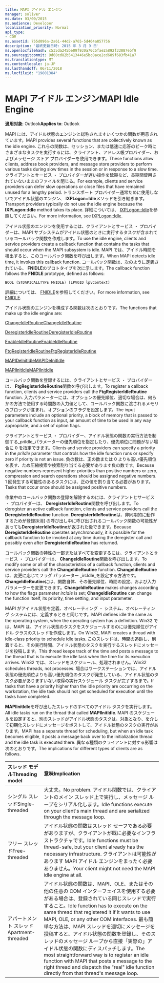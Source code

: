 ```yaml
---
title: MAPI アイドル エンジン
manager: soliver
ms.date: 03/09/2015
ms.audience: Developer
localization_priority: Normal
api_type:
- COM
ms.assetid: 755d096a-2a61-44d2-a765-5d464a857756
description: '最終更新日時: 2015 年 3 月 9 日'
ms.openlocfilehash: c535da245be09f930a70c5fae2a892f33087ebf9
ms.sourcegitcommit: 9d60cd82b5413446e5bc8ace2cd689f683fb41a7
ms.translationtype: MT
ms.contentlocale: ja-JP
ms.lasthandoff: 06/11/2018
ms.locfileid: "19801384"
---
```

# <a name="mapi-idle-engine"></a><span data-ttu-id="30f5b-103">MAPI アイドル エンジン</span><span class="sxs-lookup"><span data-stu-id="30f5b-103">MAPI Idle Engine</span></span>

  
  
<span data-ttu-id="30f5b-104">**適用対象**: Outlook</span><span class="sxs-lookup"><span data-stu-id="30f5b-104">**Applies to**: Outlook</span></span> 
  
<span data-ttu-id="30f5b-105">MAPI には、アイドル状態のエンジンと総称されますいくつかの関数が用意されています。</span><span class="sxs-lookup"><span data-stu-id="30f5b-105">MAPI provides several functions that are collectively known as the idle engine.</span></span> <span data-ttu-id="30f5b-106">これらの関数は、セッション、または低速に応答のピーク時にさまざまなタスクを実行するには、クライアント、アドレス帳プロバイダー、およびメッセージ ストア プロバイダーを使用できます。</span><span class="sxs-lookup"><span data-stu-id="30f5b-106">These functions allow clients, address book providers, and message store providers to perform various tasks during slow times in the session or in response to a slow time.</span></span> <span data-ttu-id="30f5b-107">クライアントとサービス ・ プロバイダーが遅い操作を延期など、長期間使用されていないままのファイルを閉じる。</span><span class="sxs-lookup"><span data-stu-id="30f5b-107">For example, clients and service providers can defer slow operations or close files that have remained unused for a lengthy period.</span></span> <span data-ttu-id="30f5b-108">トランスポート プロバイダー通常ために使用しないでアイドル状態のエンジン、 **IXPLogon::Idle**メソッドを引き継ぎます。</span><span class="sxs-lookup"><span data-stu-id="30f5b-108">Transport providers typically do not use the idle engine because the **IXPLogon::Idle** method takes its place.</span></span> <span data-ttu-id="30f5b-109">詳細については、 [IXPLogon::Idle](ixplogon-idle.md)を参照してください。</span><span class="sxs-lookup"><span data-stu-id="30f5b-109">For more information, see [IXPLogon::Idle](ixplogon-idle.md).</span></span>
  
<span data-ttu-id="30f5b-110">アイドル状態のエンジンを使用するには、クライアントとサービス ・ プロバイダーは、MAPI サブシステムがアイドル状態のときに実行するタスクが含まれているコールバック関数を作成します。</span><span class="sxs-lookup"><span data-stu-id="30f5b-110">To use the idle engine, clients and service providers create a callback function that contains the tasks that should occur when the MAPI subsystem is idle.</span></span> <span data-ttu-id="30f5b-111">MAPI では、アイドル時間を検出すると、このコールバック関数を呼び出します。</span><span class="sxs-lookup"><span data-stu-id="30f5b-111">When MAPI detects idle time, it invokes this callback function.</span></span> <span data-ttu-id="30f5b-112">コールバック関数は、次のように定義されている、 **FNIDLE**のプロトタイプを次に示します。</span><span class="sxs-lookup"><span data-stu-id="30f5b-112">The callback function follows the **FNIDLE** prototype, defined as follows:</span></span> 
  
 `BOOL (STDAPICALLTYPE FNIDLE) (LPVOID lpvContext)`
  
<span data-ttu-id="30f5b-113">詳細については、 [FNIDLE](fnidle.md)を参照してください。</span><span class="sxs-lookup"><span data-stu-id="30f5b-113">For more information, see [FNIDLE](fnidle.md).</span></span>
  
<span data-ttu-id="30f5b-114">アイドル状態のエンジンを構成する関数は次のとおりです。</span><span class="sxs-lookup"><span data-stu-id="30f5b-114">The functions that make up the idle engine are:</span></span>
  
[<span data-ttu-id="30f5b-115">ChangeIdleRoutine</span><span class="sxs-lookup"><span data-stu-id="30f5b-115">ChangeIdleRoutine</span></span>](changeidleroutine.md)
  
[<span data-ttu-id="30f5b-116">DeregisterIdleRoutine</span><span class="sxs-lookup"><span data-stu-id="30f5b-116">DeregisterIdleRoutine</span></span>](deregisteridleroutine.md)
  
[<span data-ttu-id="30f5b-117">EnableIdleRoutine</span><span class="sxs-lookup"><span data-stu-id="30f5b-117">EnableIdleRoutine</span></span>](enableidleroutine.md)
  
[<span data-ttu-id="30f5b-118">FtgRegisterIdleRoutine</span><span class="sxs-lookup"><span data-stu-id="30f5b-118">FtgRegisterIdleRoutine</span></span>](ftgregisteridleroutine.md)
  
[<span data-ttu-id="30f5b-119">MAPIDeInitIdle</span><span class="sxs-lookup"><span data-stu-id="30f5b-119">MAPIDeInitIdle</span></span>](mapideinitidle.md)
  
[<span data-ttu-id="30f5b-120">MAPIInitIdle</span><span class="sxs-lookup"><span data-stu-id="30f5b-120">MAPIInitIdle</span></span>](mapiinitidle.md)
  
<span data-ttu-id="30f5b-121">コールバック関数を登録するには、クライアントとサービス ・ プロバイダーは、 **FtgRegisterIdleRoutine**関数を呼び出します。</span><span class="sxs-lookup"><span data-stu-id="30f5b-121">To register a callback function, clients and service providers call the **FtgRegisterIdleRoutine** function.</span></span> <span data-ttu-id="30f5b-122">入力パラメーターには、オプションの優先順位、適切な場合は、何らかの方法で使用する時間数の入力値として、コールバック関数に渡されるメモリのブロックが含まれ、オプションのフラグを設定します。</span><span class="sxs-lookup"><span data-stu-id="30f5b-122">The input parameters include an optional priority, a block of memory that is passed to your callback function as input, an amount of time to be used in any way appropriate, and a set of option flags.</span></span> 
  
<span data-ttu-id="30f5b-123">クライアントとサービス ・ プロバイダー、アイドル状態の関数の実行方法を制御する_priIdle_パラメーターの優先順位を指定したり、優先順位に問題がない場合に 0 を指定できます。</span><span class="sxs-lookup"><span data-stu-id="30f5b-123">Clients and service providers can specify a priority in the  _priIdle_ parameter that controls how the idle function runs or specify zero if priority is not an issue.</span></span> <span data-ttu-id="30f5b-124">負の数は、正の数または 0 よりも高い優先順位を表す、ため圧縮検索や検索割り当てる必要があります負の数です。</span><span class="sxs-lookup"><span data-stu-id="30f5b-124">Because negative numbers represent higher priorities than positive numbers or zero, compression and search operations should be assigned negative numbers.</span></span> <span data-ttu-id="30f5b-125">1 回発生する可能性のあるタスクには、正の値を割り当てる必要があります。</span><span class="sxs-lookup"><span data-stu-id="30f5b-125">Tasks that occur once should be assigned positive numbers.</span></span> 
  
<span data-ttu-id="30f5b-126">作業中のコールバック関数の登録を解除するのには、クライアントとサービス ・ プロバイダーは、 **DeregisterIdleRoutine**関数を呼び出します。</span><span class="sxs-lookup"><span data-stu-id="30f5b-126">To deregister an active callback function, clients and service providers call the **DeregisterIdleRoutine** function.</span></span> <span data-ttu-id="30f5b-127">**DeregisterIdleRoutine**は、非同期的に動作するためが登録抹消] の呼び出し中に呼び出されるコールバック関数の可能性があっても**DeregisterIdleRoutine**が返された後できます。</span><span class="sxs-lookup"><span data-stu-id="30f5b-127">Because **DeregisterIdleRoutine** operates asynchronously, it is possible for the callback function to be invoked at any time during the deregister call and possibly even after **DeregisterIdleRoutine** has returned.</span></span> 
  
<span data-ttu-id="30f5b-128">コールバック関数の特性の一部またはすべてを変更するには、クライアントとサービス ・ プロバイダーは、 **ChangeIdleRoutine**関数を呼び出します。</span><span class="sxs-lookup"><span data-stu-id="30f5b-128">To modify some or all of the characteristics of a callback function, clients and service providers call the **ChangeIdleRoutine** function.</span></span> <span data-ttu-id="30f5b-129">**ChangeIdleRoutine**は、変更に応じてフラグ パラメーター _ircIdle_を設定する方法です。**ChangeIdleRoutine**には、関数自体、その優先順位、時間の設定、および入力パラメーターを変更できます。</span><span class="sxs-lookup"><span data-stu-id="30f5b-129">**ChangeIdleRoutine** makes changes according to how the flags parameter  _ircIdle_ is set; **ChangeIdleRoutine** can change the function itself, its priority, time setting, and input parameter.</span></span> 
  
<span data-ttu-id="30f5b-130">MAPI がアイドル状態を定義、オペレーティング ・ システム、オペレーティング システムには、定義するときと同じです。</span><span class="sxs-lookup"><span data-stu-id="30f5b-130">MAPI defines idle the same as the operating system, when the operating system has a definition.</span></span> <span data-ttu-id="30f5b-131">Win32 では、MAPI は、アイドル状態のタスクをスケジュールするのには優先順位がアイドル クラスのスレッドを作成します。</span><span class="sxs-lookup"><span data-stu-id="30f5b-131">On Win32, MAPI creates a thread with idle-class priority to schedule idle tasks.</span></span> <span data-ttu-id="30f5b-132">このスレッドは、時間の追跡し、到着すると、その実行時間、アイドル状態のタスクを実行するスレッドにメッセージを投稿します。</span><span class="sxs-lookup"><span data-stu-id="30f5b-132">This thread keeps track of the time and posts a message to the thread that is to execute the idle task when the time for its execution arrives.</span></span> <span data-ttu-id="30f5b-133">Win32 では、スレッドをスケジュール、処理されません。</span><span class="sxs-lookup"><span data-stu-id="30f5b-133">Win32 schedules threads, not processes.</span></span> <span data-ttu-id="30f5b-134">場合はワークステーションでは、アイドル状態の優先順位よりも高い優先順位のタスクが発生している、アイドル状態のタスク必要がありますいない取得の実行スケジュール タスクが完了するまで。</span><span class="sxs-lookup"><span data-stu-id="30f5b-134">If tasks that have a priority higher than the idle priority are occurring on the workstation, the idle task should not get scheduled for execution until the tasks have completed.</span></span> 
  
<span data-ttu-id="30f5b-135">**MAPIInitIdle**を呼び出したスレッドのすべてのアイドル タスクを実行します。</span><span class="sxs-lookup"><span data-stu-id="30f5b-135">All idle tasks run on the thread that called **MAPIInitIdle**.</span></span> <span data-ttu-id="30f5b-136">MAPI のスケジュールを設定すると、別のスレッドがアイドル状態のタスクは、対象となり、を介して初期化スレッドにメッセージをポストして、アイドル状態のタスクの実行があります。</span><span class="sxs-lookup"><span data-stu-id="30f5b-136">MAPI has a separate thread for scheduling, but when an idle task becomes eligible, it posts a message back over to the initialization thread and the idle task is executed there.</span></span> <span data-ttu-id="30f5b-137">異なる種類のクライアントに対する影響は次のとおりです。</span><span class="sxs-lookup"><span data-stu-id="30f5b-137">The implications for different types of clients are as follows.</span></span>
  
|<span data-ttu-id="30f5b-138">**スレッド モデル**</span><span class="sxs-lookup"><span data-stu-id="30f5b-138">**Threading model**</span></span>|<span data-ttu-id="30f5b-139">**意味**</span><span class="sxs-lookup"><span data-stu-id="30f5b-139">**Implication**</span></span>|
|:-----|:-----|
|<span data-ttu-id="30f5b-140">シングル スレッド</span><span class="sxs-lookup"><span data-stu-id="30f5b-140">Single-threaded</span></span>  <br/> |<span data-ttu-id="30f5b-141">大丈夫。</span><span class="sxs-lookup"><span data-stu-id="30f5b-141">No problem.</span></span> <span data-ttu-id="30f5b-142">アイドル関数では、クライアントのメイン スレッド上で実行し、メッセージ ループをシリアル化します。</span><span class="sxs-lookup"><span data-stu-id="30f5b-142">Idle functions execute on your client's main thread and are serialized through the message loop.</span></span>  <br/> |
|<span data-ttu-id="30f5b-143">フリー スレッド</span><span class="sxs-lookup"><span data-stu-id="30f5b-143">Free-threaded</span></span>  <br/> |<span data-ttu-id="30f5b-144">アイドル状態の関数はスレッド セーフである必要がありますが、クライアントが既に必要なインフラストラクチャです。</span><span class="sxs-lookup"><span data-stu-id="30f5b-144">Idle functions must be thread-safe, but your client already has the necessary infrastructure.</span></span> <span data-ttu-id="30f5b-145">クライアントは可能性があります MAPI アイドル エンジンをまったく必要ありません。</span><span class="sxs-lookup"><span data-stu-id="30f5b-145">Your client might not need the MAPI idle engine at all.</span></span>  <br/> |
|<span data-ttu-id="30f5b-146">アパートメント スレッド</span><span class="sxs-lookup"><span data-stu-id="30f5b-146">Apartment-threaded</span></span>  <br/> |<span data-ttu-id="30f5b-147">アイドル状態の関数は、MAPI、OLE、またはその他の任意の COM インターフェイスを使用する必要がある場合は、登録されている同じスレッドで実行すること。</span><span class="sxs-lookup"><span data-stu-id="30f5b-147">Idle function has to execute on the same thread that registered it if it wants to use MAPI, OLE, or any other COM interfaces.</span></span> <span data-ttu-id="30f5b-148">最も簡単な方法は、MAPI スレッドを適切にメッセージを投稿すると、アイドル状態の関数を登録し、そのスレッドのメッセージ ループから直接「実際の」アイドル状態の関数にディスパッチします。</span><span class="sxs-lookup"><span data-stu-id="30f5b-148">The most straightforward way is to register an idle function with MAPI that posts a message to the right thread and dispatch the "real" idle function directly from that thread's message loop.</span></span>  <br/> |
   

